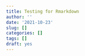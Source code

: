 ```yaml
---
title: Testing for Rmarkdown
author: ''
date: '2021-10-23'
slug: []
categories: []
tags: []
draft: yes
---
```


